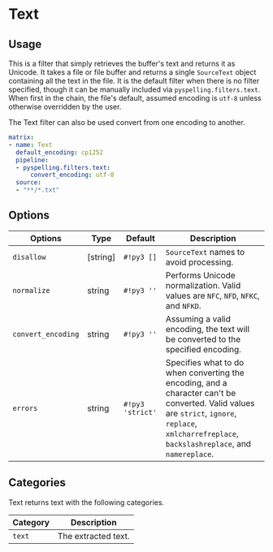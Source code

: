 # Text

## Usage

This is a filter that simply retrieves the buffer's text and returns it as Unicode.  It takes a file or file buffer and returns a single `SourceText` object containing all the text in the file.  It is the default filter when there is no filter specified, though it can be manually included via `pyspelling.filters.text`. When first in the chain, the file's default, assumed encoding is `utf-8` unless otherwise overridden by the user.

The Text filter can also be used convert from one encoding to another.

```yaml
matrix:
- name: Text
  default_encoding: cp1252
  pipeline:
  - pyspelling.filters.text:
      convert_encoding: utf-8
  source:
  - "**/*.txt"
```

## Options

Options               | Type          | Default          | Description
--------------------- | ------------- | ---------------- | -----------
`disallow`            | [string]      | `#!py3 []`       | `SourceText` names to avoid processing.
`normalize`           | string        | `#!py3 ''`       | Performs Unicode normalization. Valid values are `NFC`, `NFD`, `NFKC`, and `NFKD`.
`convert_encoding`    | string        | `#!py3 ''`       | Assuming a valid encoding, the text will be converted to the specified encoding.
`errors`              | string        | `#!py3 'strict'` | Specifies what to do when converting the encoding, and a character can't be converted. Valid values are `strict`, `ignore`, `replace`, `xmlcharrefreplace`, `backslashreplace`, and `namereplace`.

## Categories

Text returns text with the following categories.

Category   | Description
---------- | -----------
`text`     | The extracted text.
